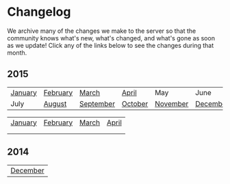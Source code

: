 ---
---
# Changelog

We archive many of the changes we make to the server so that the community knows what's new, what's changed, and what's gone as soon as we update! Click any of the links below to see the changes during that month.


## 2015
|  |  |  |  |  |  |  |
| --- | --- | --- | --- | --- | --- | --- |
|[January](/cl/2015/1) | [February](/cl/2015/2) | [March](/cl/2015/3) | [April](/cl/2015/4) | May | June |
|July | [August](/cl/2015/8) | [September](/cl/2015/9) | [October](/cl/2015/10) | [November](/cl/2015/11) | [December](/cl/2015/12)|

|   	|   	|   	|   	|
|---	|---	|---	|---	|
|[January](/cl/2015/1)   	| [February](/cl/2015/2)  	| [March](/cl/2015/3)  	|[April](/cl/2015/4)   	|
|   	|   	|   	|   	|
|   	|   	|   	|   	|

## 2014
| |
| ---
| [December](/cl/2014/12) |

